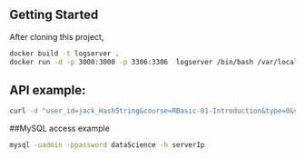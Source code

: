 ## Getting Started

After cloning this project,

```sh
docker build -t logserver .
docker run -d -p 3000:3000 -p 3306:3306  logserver /bin/bash /var/local/logServer/init_db.sh
```

## API example:

```sh
curl -d "user_id=jack_HashString&course=RBasic-01-Introduction&type=0&version=f3de1c3" http://serverIP:3000/api/status
```

##MySQL access example
```sh
mysql -uadmin -ppassword dataScience -h serverIp
```
